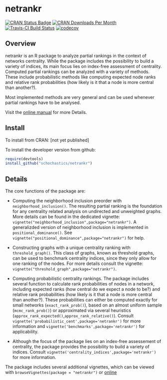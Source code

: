 
netrankr
========

[![CRAN Status Badge](http://www.r-pkg.org/badges/version/netrankr)](https://cran.r-project.org/package=netrankr) [![CRAN Downloads Per Month](http://cranlogs.r-pkg.org/badges/netrankr)](https://CRAN.R-project.org/package=netrankr) [![Travis-CI Build Status](https://travis-ci.org/schochastics/netrankr.svg?branch=master)](https://travis-ci.org/schochastics/netrankr) [![codecov](https://codecov.io/gh/schochastics/netrankr/branch/master/graph/badge.svg)](https://codecov.io/gh/schochastics/netrankr)

Overview
--------

netrankr is an R package to analyze partial rankings in the context of networks centrality. While the package includes the possibility to build a variety of indices, its main focus lies on index-free assessment of centrality. Computed partial rankings can be analyzed with a variety of methods. These include probabilistic methods like computing expected node ranks and relative rank probabilities (how likely is it that a node is more central than another?).

Most implemented methods are very general and can be used whenever partial rankings have to be analysed.

Visit the [online manual](https://schochastics.github.io/netrankr) for more Details.

Install
-------

To install from CRAN: \[not yet published\]

To install the developer version from github:

``` r
require(devtools)
install_github("schochastics/netrankr")
```

Details
-------

The core functions of the package are:

-   Computing the neighborhood inclusion preorder with `neighborhood_inclusion()`. The resulting partial ranking is the foundation for any centrality related analysis on undirected and unweighted graphs. More details can be found in the dedicated vignette: `vignette("neighborhood_inclusion",package="netrankr")`.
    A generalizded version of neighborhood inclusion is implemented in `positional_dominance()`. See `vignette("positional_dominance",package="netrankr")` for help.

-   Constructing graphs with a unique centrality ranking with `threshold_graph()`. This class of graphs, known as threshold graphs, can be used to benchmark centrality indices, since they only allow for one ranking of the nodes. For more details consult the vignette: `vignette("threshold_graph",package="netrankr")`.

-   Computing probabilistic centrality rankings. The package includes several function to calculate rank probabilities of nodes in a network, including expected ranks (how central do we expect a node to be?) and relative rank probabilities (how likely is it that a node is more central than another?). These probabilities can either be computed exactly for small networks (`exact_rank_prob()`), based on an almost uniform sample (`mcmc_rank_prob()`) or approximated via several heuristics (`approx_rank_expected()`,`approx_rank_relative()`). Consult `vignette('probabilistic_cent',package='netrankr')` for more information and `vignette('benchmarks',package='netrankr')` for applicability.

-   Although the focus of the package lies on an index-free assessement of centrality, the package provides the possibility to build a variety of indices. Consult `vignette('centrality_indices',package='netrankr')` for more information.

The package includes several additional vignettes, which can be viewed with `browseVignettes(package = "netrankr")` or [online](http://schochastics.github.io/netrankr)
